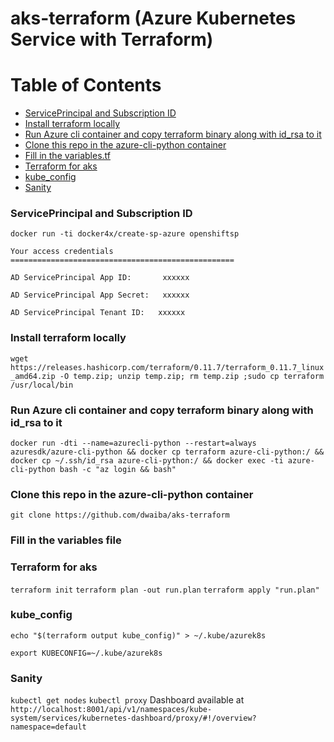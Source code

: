 # aks-terraform (Azure Kubernetes Service with Terraform)


Table of Contents
=================

* [ServicePrincipal and Subscription ID](#serviceprincipal-and-subscription-id)
* [Install terraform locally](#install-terraform-locally)
* [ Run Azure cli container and  copy terraform binary along with id_rsa to it](#run-azure-cli-container-and-copy-terraform-binary-along-with-id_rsa-to-it)
* [Clone this repo in the azure-cli-python container](#clone-this-repo-in-the-azure-cli-python-container)
* [Fill in the variables.tf](#fill-in-the-variables-file)
* [Terraform for aks](#terraform-for-aks)
* [kube_config](#kube_config)
* [Sanity](#sanity)

### ServicePrincipal and Subscription ID
`docker run -ti docker4x/create-sp-azure openshiftsp`

`Your access credentials ==================================================`

`AD ServicePrincipal App ID:       xxxxxx `

`AD ServicePrincipal App Secret:   xxxxxx `

`AD ServicePrincipal Tenant ID:   xxxxxx`

### Install terraform locally
`wget https://releases.hashicorp.com/terraform/0.11.7/terraform_0.11.7_linux_amd64.zip -O temp.zip; unzip temp.zip; rm temp.zip ;sudo cp terraform /usr/local/bin`

### Run Azure cli container and copy terraform binary along with id_rsa to it

`docker run -dti --name=azurecli-python --restart=always azuresdk/azure-cli-python && docker cp terraform azure-cli-python:/ && docker cp ~/.ssh/id_rsa azure-cli-python:/ && docker exec -ti azure-cli-python bash -c "az login && bash"`

### Clone this repo in the azure-cli-python container
`git clone https://github.com/dwaiba/aks-terraform`

### Fill in the variables file

### Terraform for aks
`terraform init`
`terraform plan -out run.plan`
`terraform apply "run.plan"`

### kube_config
`echo "$(terraform output kube_config)" > ~/.kube/azurek8s`

`export KUBECONFIG=~/.kube/azurek8s`

### Sanity
`kubectl get nodes`
`kubectl proxy`
Dashboard available at `http://localhost:8001/api/v1/namespaces/kube-system/services/kubernetes-dashboard/proxy/#!/overview?namespace=default`
